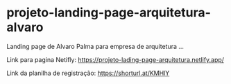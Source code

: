 # projeto-landing-page-arquitetura-alvaro

Landing page de Alvaro Palma 
para empresa de arquitetura ...

Link para pagina Netifly: https://projeto-lading-page-arquitetura.netlify.app/

Link da planilha de registração: https://shorturl.at/KMHlY